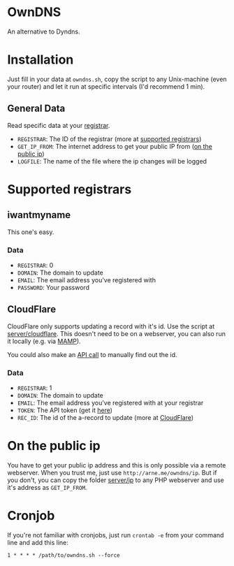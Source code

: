 # OwnDNS
An alternative to Dyndns.

# Installation
Just fill in your data at `owndns.sh`, copy the script to any Unix-machine (even your router) and let it run at specific intervals (I'd recommend 1 min).

## General Data
Read specific data at your [registrar](#supported-registrars).

- `REGISTRAR`: The ID of the registrar (more at [supported registrars](#supported-registars))
- `GET_IP_FROM`: The internet address to get your public IP from ([on the public ip](#on-the-public-ip))
- `LOGFILE`: The name of the file where the ip changes will be logged

# Supported registrars
## iwantmyname
This one's easy.

### Data
- `REGISTRAR`: 0
- `DOMAIN`: The domain to update
- `EMAIL`: The email address you've registered with
- `PASSWORD`: Your password

## CloudFlare
CloudFlare only supports updating a record with it's id. Use the script at [server/cloudflare](server/cloudflare). This doesn't need to be on a webserver, you can also run it locally (e.g. via [MAMP](http://www.mamp.info/)).

You could also make an [API call](http://www.cloudflare.com/docs/client-api.html#s3.3) to manually find out the id.

### Data
- `REGISTRAR`: 1
- `DOMAIN`: The domain to update
- `EMAIL`: The email address you've registered with at your registrar
- `TOKEN`: The API token (get it [here](https://www.cloudflare.com/my-account))
- `REC_ID`: The id of the a-record to update (more at [CloudFlare](#cloudflare))

# On the public ip
You have to get your public ip address and this is only possible via a remote webserver. When you trust me, just use `http://arne.me/owndns/ip`. But if you don't, you can copy the folder [server/ip](server/ip) to any PHP webserver and use it's address as `GET_IP_FROM`.

# Cronjob
If you're not familiar with cronjobs, just run `crontab -e` from your command line and add this line:
```crontab
1 * * * * /path/to/owndns.sh --force
```
